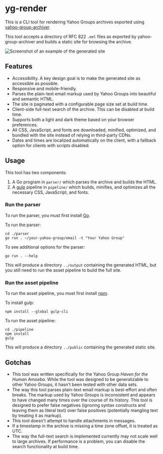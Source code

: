 # yg-render

This is a CLI tool for rendering Yahoo Groups archives exported using
[yahoo-group-archiver](https://github.com/IgnoredAmbience/yahoo-group-archiver).

This tool accepts a directory of RFC 822 `.eml` files as exported by
yahoo-group-archiver and builds a static site for browsing the archive.

![Screenshot of an example of the generated site](./docs/hha-screenshot.png)

## Features

- Accessibility. A key design goal is to make the generated site as accessible
  as possible.
- Responsive and mobile-friendly.
- Parses the plain-text email markup used by Yahoo Groups into beautiful and
  semantic HTML.
- The site is paginated with a configurable page size set at build time.
- Client-side full-text search of the archive. This can be disabled at build
  time.
- Supports both a light and dark theme based on your browser preferences.
- All CSS, JavaScript, and fonts are downloaded, minified, optimized, and
  bundled with the site instead of relying in third-party CDNs.
- Dates and times are localized automatically on the client, with a fallback
  option for clients with scripts disabled.

## Usage

This tool has two components:

1. A Go program in `parser/` which parses the archive and builds the HTML.
2. A [gulp](https://gulpjs.com/) pipeline in `pipeline/` which builds,
   minifies, and optimizes all the necessary CSS, JavaScript, and fonts.

### Run the parser

To run the parser, you must first install [Go](https://go.dev/).

To run the parser:

```
cd ./parser
go run . ~/your-yahoo-group/email -t "Your Yahoo Group"
```

To see additional options for the parser:

```
go run . --help
```

This will produce a directory `../output` containing the generated HTML, but
you still need to run the asset pipeline to build the full site.

### Run the asset pipeline

To run the asset pipeline, you must first install
[npm](https://www.npmjs.com/).

To install gulp:

```
npm install --global gulp-cli
```

To run the asset pipeline:

```
cd ./pipeline
npm install
gulp
```

This will produce a directory `../public` containing the generated static site.

## Gotchas

- This tool was written specifically for the Yahoo Group *Haven for the Human
  Amoeba*. While the tool was designed to be generalizable to other Yahoo
  Groups, it hasn't been tested with other data sets.
- The way this tool parses plain-text email markup is best-effort and often
  breaks. The markup used by Yahoo Groups is inconsistent and appears to have
  changed many times over the course of its history. This tool is designed to
  prefer false negatives (ignoring syntax constructs and leaving them as
  literal text) over false positives (potentially mangling text by treating it
  as markup).
- This tool doesn't attempt to handle attachments in messages.
- If a timestamp in the archive is missing a time zone offset, it is treated as
  UTC.
- The way the full-text search is implemented currently may not scale well to
  large archives. If performance is a problem, you can disable the search
  functionality at build time.
